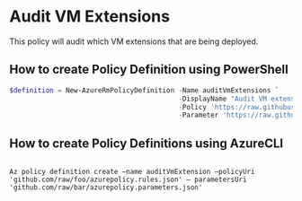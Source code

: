 # Audit VM Extensions

This policy will audit which VM extensions that are being deployed.

## How to create Policy Definition using PowerShell

````powershell
$definition = New-AzureRmPolicyDefinition -Name auditVmExtensions `
                                          -DisplayName "Audit VM extensions" `
                                          -Policy 'https://raw.githubusercontent.com/krnese/AzureDeploy/master/ARM/policies/Compute/audit-vm-extension/azurepolicy.rules.json' `
                                          -Parameter 'https://raw.githubusercontent.com/krnese/AzureDeploy/master/ARM/policies//Compute/audit-vm-extension/azurepolicy.parameters.json'
````

## How to create Policy Definitions using AzureCLI

````cli

Az policy definition create –name auditVmExtension –policyUri 'github.com/raw/foo/azurepolicy.rules.json' – parametersUri 'github.com/raw/bar/azurepolicy.parameters.json'

````
